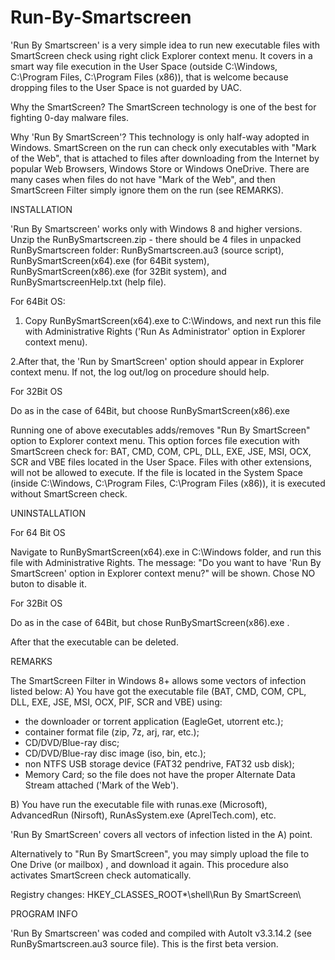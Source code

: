 # Run-By-Smartscreen

'Run By Smartscreen' is a very simple idea to run new executable files with SmartScreen check using right click Explorer context menu. It covers in a smart way file execution in the User Space (outside C:\Windows, C:\Program Files, C:\Program Files (x86)), that is welcome because dropping files to the User Space is not guarded by UAC. 

Why the SmartScreen?
The SmartScreen technology is one of the best for fighting 0-day malware files.

Why 'Run By SmartScreen'?
This technology is only half-way adopted in Windows. SmartScreen on the run can check only executables with "Mark of the Web", that is attached to files after downloading from the Internet by popular Web Browsers, Windows Store or Windows OneDrive. There are many cases when files do not have "Mark of the Web", and then SmartScreen Filter simply ignore them on the run (see REMARKS).


INSTALLATION

'Run By Smartscreen' works only with Windows 8 and higher versions.
Unzip the RunBySmartscreen.zip - there should be 4 files in unpacked RunBySmartscreen folder: RunBySmartscreen.au3 (source script), RunBySmartScreen(x64).exe (for 64Bit system), RunBySmartScreen(x86).exe (for 32Bit system), and RunBySmartscreenHelp.txt (help file).

For 64Bit OS:

1. Copy RunBySmartScreen(x64).exe to C:\Windows, and next run this file with Administrative Rights ('Run As Administrator' option in Explorer context menu).

2.After that, the 'Run by SmartScreen' option should appear in Explorer context menu. If not, the log out/log on procedure should help.

For 32Bit OS

Do as in the case of 64Bit, but choose RunBySmartScreen(x86).exe

Running one of above executables adds/removes "Run By SmartScreen" option to Explorer context menu. This option forces file execution with SmartScreen check for: BAT, CMD, COM, CPL, DLL, EXE, JSE, MSI, OCX, SCR and VBE files located in the User Space. Files with other extensions, will not be allowed to execute. If the file is located in the System Space (inside C:\Windows, C:\Program Files, C:\Program Files (x86)), it is executed without SmartScreen check.

UNINSTALLATION

For 64 Bit OS

Navigate to RunBySmartScreen(x64).exe in C:\Windows folder, and run this file with Administrative Rights. The message:
"Do you want to have 'Run By SmartScreen' option in Explorer context menu?" will be shown.
Chose NO buton to disable it.

For 32Bit OS

Do as in the case of 64Bit, but chose RunBySmartScreen(x86).exe .

After that the executable can be deleted.


REMARKS

The SmartScreen Filter in Windows 8+ allows some vectors of infection listed below:
A) You have got the executable file (BAT, CMD, COM, CPL, DLL, EXE, JSE, MSI, OCX, PIF, SCR and VBE) using:
* the downloader or torrent application (EagleGet, utorrent etc.);
* container format file (zip, 7z, arj, rar, etc.);
* CD/DVD/Blue-ray disc;
* CD/DVD/Blue-ray disc image (iso, bin, etc.);
* non NTFS USB storage device (FAT32 pendrive, FAT32 usb disk);
* Memory Card;
so the file does not have the proper Alternate Data Stream attached ('Mark of the Web').

B) You have run the executable file with runas.exe (Microsoft), AdvancedRun (Nirsoft), RunAsSystem.exe (AprelTech.com), etc.

'Run By SmartScreen' covers all vectors of infection listed in the A) point.

Alternatively to "Run By SmartScreen", you may simply upload the file to One Drive (or mailbox) , and download it again. This procedure also activates SmartScreen check automatically.

Registry changes:
HKEY_CLASSES_ROOT\*\shell\Run By SmartScreen\


PROGRAM INFO

'Run By Smartscreen' was coded and compiled with AutoIt v3.3.14.2 (see RunBySmartscreen.au3 source file).
This is the first beta version.
